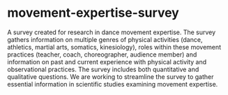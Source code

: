 # movement-expertise-survey
A survey created for research in dance movement expertise. The survey gathers information on multiple genres of physical activities (dance, athletics, martial arts, somatics, kinesiology), roles within these movement practices (teacher, coach, choreographer, audience member) and information on past and current experience with physical activity and observational practices. The survey includes both quantitative and qualitative questions. We are working to streamline the survey to gather essential information in scientific studies examining movement expertise.
